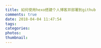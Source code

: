 ```yaml
---
title: 如何使用hexo搭建个人博客并部署到github
comments: true
date: 2018-04-04 11:47:54
tags:
categories:
photos:
thumbnail:
---
```



